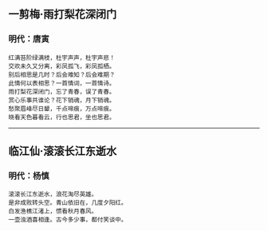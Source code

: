 ## 一剪梅·雨打梨花深闭门
### 明代：唐寅
```
红满苔阶绿满枝，杜宇声声，杜宇声悲！
交欢未久又分离，彩凤孤飞，彩凤孤栖。
别后相思是几时？后会难知？后会难期？
此情何以表相思？一首情词，一首情诗。
雨打梨花深闭门，忘了青春，误了青春。
赏心乐事共谁论？花下销魂，月下销魂。
愁聚眉峰尽日颦，千点啼痕，万点啼痕。
晓看天色暮看云，行也思君，坐也思君。
```
---
## 临江仙·滚滚长江东逝水
### 明代：杨慎
```
滚滚长江东逝水，浪花淘尽英雄。
是非成败转头空。青山依旧在，几度夕阳红。
白发渔樵江渚上，惯看秋月春风。
一壶浊酒喜相逢。古今多少事，都付笑谈中。
```